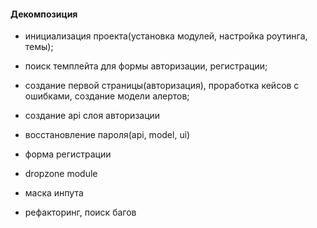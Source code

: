 #### Декомпозиция

- инициализация проекта(установка модулей, настройка роутинга, темы);

- поиск темплейта для формы авторизации, регистрации;

- создание первой страницы(авторизация), проработка кейсов с ошибками, создание модели алертов;

- создание api слоя авторизации

- восстановление пароля(api, model, ui)

- форма регистрации

- dropzone module

- маска инпута

- рефакторинг, поиск багов
